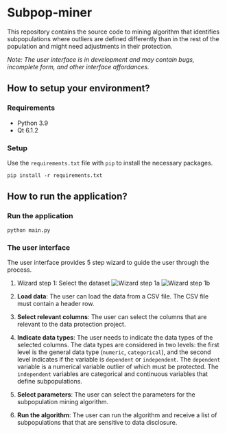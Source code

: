 # Subpop-miner

This repository contains the source code to mining algorithm that identifies
subpopulations where outliers are defined differently than in the rest of the
population and might need adjustments in their protection.

_Note: The user interface is in development and may contain bugs, incomplete
form, and other interface affordances._

## How to setup your environment?

### Requirements

- Python 3.9
- Qt 6.1.2

### Setup

Use the `requirements.txt` file with `pip` to install the necessary packages.

```pip install -r requirements.txt```

## How to run the application?

### Run the application

```python main.py```

### The user interface

The user interface provides 5 step wizard to guide the user through the process.

1. Wizard step 1: Select the dataset
![Wizard step 1a](https://raw.githubusercontent.com/shahanM/subpop-miner/main/imgs/wiz1_nofile.png)
![Wizard step 1b](https://raw.githubusercontent.com/shahanM/subpop-miner/main/imgs/wiz1_file.png)

1. **Load data**: The user can load the data from a CSV file. The CSV file must
   contain a header row.
2. **Select relevant columns**: The user can select the columns that are
   relevant to the data protection project.
3. **Indicate data types**: The user needs to indicate the data types of the
   selected columns. The data types are considered in two levels: the first
   level is the general data type (`numeric`, `categorical`), and the second
   level indicates if the variable is `dependent` or `independent`.
   The `dependent` variable is a numerical variable outlier of which must be protected. The `independent` variables are categorical and continuous variables that define subpopulations.
4. **Select parameters**: The user can select the parameters for the
   subpopulation mining algorithm.
5. **Run the algorithm**: The user can run the algorithm and receive a list of
   subpopulations that that are sensitive to data disclosure.
